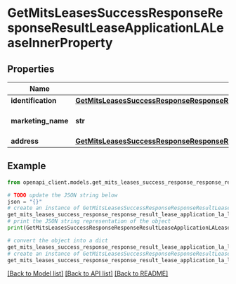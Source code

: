 # GetMitsLeasesSuccessResponseResponseResultLeaseApplicationLALeaseInnerProperty


## Properties

Name | Type | Description | Notes
------------ | ------------- | ------------- | -------------
**identification** | [**GetMitsLeasesSuccessResponseResponseResultLeaseApplicationLALeaseInnerPropertyIdentification**](GetMitsLeasesSuccessResponseResponseResultLeaseApplicationLALeaseInnerPropertyIdentification.md) |  | 
**marketing_name** | **str** | Marketing name of the property | 
**address** | [**GetMitsLeasesSuccessResponseResponseResultLeaseApplicationLALeaseInnerPropertyAddress**](GetMitsLeasesSuccessResponseResponseResultLeaseApplicationLALeaseInnerPropertyAddress.md) |  | 

## Example

```python
from openapi_client.models.get_mits_leases_success_response_response_result_lease_application_la_lease_inner_property import GetMitsLeasesSuccessResponseResponseResultLeaseApplicationLALeaseInnerProperty

# TODO update the JSON string below
json = "{}"
# create an instance of GetMitsLeasesSuccessResponseResponseResultLeaseApplicationLALeaseInnerProperty from a JSON string
get_mits_leases_success_response_response_result_lease_application_la_lease_inner_property_instance = GetMitsLeasesSuccessResponseResponseResultLeaseApplicationLALeaseInnerProperty.from_json(json)
# print the JSON string representation of the object
print(GetMitsLeasesSuccessResponseResponseResultLeaseApplicationLALeaseInnerProperty.to_json())

# convert the object into a dict
get_mits_leases_success_response_response_result_lease_application_la_lease_inner_property_dict = get_mits_leases_success_response_response_result_lease_application_la_lease_inner_property_instance.to_dict()
# create an instance of GetMitsLeasesSuccessResponseResponseResultLeaseApplicationLALeaseInnerProperty from a dict
get_mits_leases_success_response_response_result_lease_application_la_lease_inner_property_from_dict = GetMitsLeasesSuccessResponseResponseResultLeaseApplicationLALeaseInnerProperty.from_dict(get_mits_leases_success_response_response_result_lease_application_la_lease_inner_property_dict)
```
[[Back to Model list]](../README.md#documentation-for-models) [[Back to API list]](../README.md#documentation-for-api-endpoints) [[Back to README]](../README.md)


